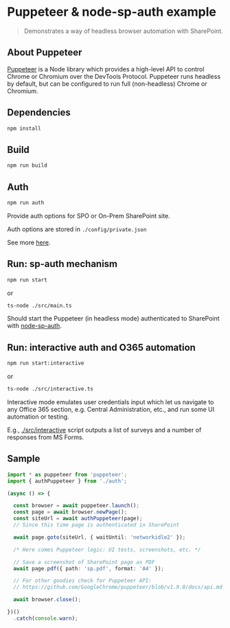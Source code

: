# Puppeteer & node-sp-auth example

> Demonstrates a way of headless browser automation with SharePoint.

## About Puppeteer

[Puppeteer](https://github.com/GoogleChrome/puppeteer) is a Node library which provides a high-level API to control Chrome or Chromium over the DevTools Protocol. Puppeteer runs headless by default, but can be configured to run full (non-headless) Chrome or Chromium.

## Dependencies

```bash
npm install
```

## Build

```bash
npm run build
```

## Auth

```bash
npm run auth
```

Provide auth options for SPO or On-Prem SharePoint site.

Auth options are stored in `./config/private.json`

See more [here](https://github.com/koltyakov/node-sp-auth-config).

## Run: sp-auth mechanism

```bash
npm run start
```

or

```bash
ts-node ./src/main.ts
```

Should start the Puppeteer (in headless mode) authenticated to SharePoint with [node-sp-auth](https://github.com/s-KaiNet/node-sp-auth).

## Run: interactive auth and O365 automation

```bash
npm run start:interactive
```

or

```bash
ts-node ./src/interactive.ts
```

Interactive mode emulates user credentials input which let us navigate to any Office 365 section, e.g. Central Administration, etc., and run some UI automation or testing.

E.g., [./src/interactive](./src/interactive.ts) script outputs a list of surveys and a number of responses from MS Forms.

## Sample

```typescript
import * as puppeteer from 'puppeteer';
import { authPuppeteer } from './auth';

(async () => {

  const browser = await puppeteer.launch();
  const page = await browser.newPage();
  const siteUrl = await authPuppeteer(page);
  // Since this time page is authenticated in SharePoint

  await page.goto(siteUrl, { waitUntil: 'networkidle2' });

  /* Here comes Puppeteer logic: UI tests, screenshots, etc. */

  // Save a screenshot of SharePoint page as PDF
  await page.pdf({ path: 'sp.pdf', format: 'A4' });

  // For other goodies check for Puppeteer API:
  // https://github.com/GoogleChrome/puppeteer/blob/v1.9.0/docs/api.md

  await browser.close();

})()
  .catch(console.warn);
```

